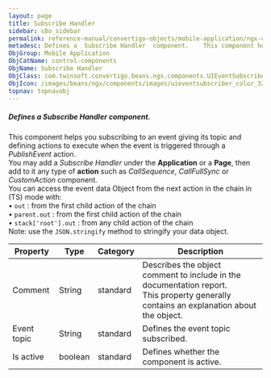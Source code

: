 ```yaml
---
layout: page
title: Subscribe Handler
sidebar: c8o_sidebar
permalink: reference-manual/convertigo-objects/mobile-application/ngx-components/control-components/subscribe-handler/
metadesc: Defines a  Subscribe Handler  component.    This component helps you subscribing to an event giving its topic and defining actions to execute when the
ObjGroup: Mobile Application
ObjCatName: control-components
ObjName: Subscribe Handler
ObjClass: com.twinsoft.convertigo.beans.ngx.components.UIEventSubscriber
ObjIcon: /images/beans/ngx/components/images/uieventsubscriber_color_32x32.png
topnav: topnavobj
---
```

##### Defines a <i>Subscribe Handler</i> component. 

This component helps you subscribing to an event giving its topic and defining actions to execute when the event is triggered through a <i>PublishEvent</i> action. <br/>You may add a <i>Subscribe Handler</i> under the <b>Application</b> or a <b>Page</b>, then add to it any type of <b>action</b> such as <i>CallSequence</i>, <i>CallFullSync</i> or <i>CustomAction</i> component. <br/>You can access the event data Object from the next action in the chain in (TS) mode with:<br> • <code>out</code> : from the first child action of the chain<br> • <code>parent.out</code> : from the first child action of the chain<br> • <code>stack['root'].out</code> : from any child action of the chain<br/> Note: use the <code>JSON.stringify</code> method to stringify your data object.

Property | Type | Category | Description
--- | --- | --- | ---
Comment | String | standard | Describes the object comment to include in the documentation report.<br/>This property generally contains an explanation about the object.
Event topic | String | standard | Defines the event topic subscribed.<br/>
Is active | boolean | standard | Defines whether the component is active.<br/>
